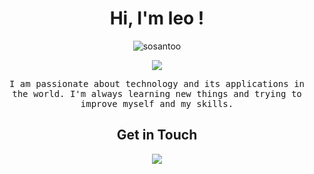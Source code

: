 <h1 align="center">Hi, I'm leo !</h1>
<p align="center">
  <img src="https://komarev.com/ghpvc/?username=sosantoo&label=Profile%20views&color=blueviolet&style=flat" alt="sosantoo"/>
</p>
<p align="center">
  <img src="https://github-readme-stats.vercel.app/api?username=Sosantoo&show_icons=true&hide_border=true&theme=radical" />
  </p>
  <p align="center">
  <samp>
  I am passionate about technology and its applications in the world. I'm always learning new things and trying to improve myself and my skills.
  </samp>
<h2 align="center">Get in Touch</h2>
<p align="center">
  <a href="https://mywebsite.com"><img src="https://img.shields.io/badge/-incomingwebsite.com-3423A6?style=flat-square&logo=Google-Chrome&logoColor=white"/></a>
